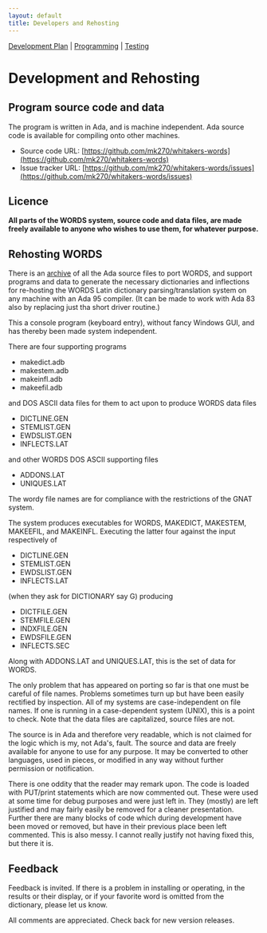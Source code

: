 ```yaml
---
layout: default
title: Developers and Rehosting
---
```


[Development Plan](plan.html) |
[Programming](developers.html) |
[Testing](tests.html)

Development and Rehosting
=========================


Program source code and data
----------------------------


The program is written in Ada, and is machine independent.  Ada source
code is available for compiling onto other machines.

* Source code URL: [https://github.com/mk270/whitakers-words](https://github.com/mk270/whitakers-words)
* Issue tracker URL: [https://github.com/mk270/whitakers-words/issues](https://github.com/mk270/whitakers-words/issues)


Licence
-------

<B>All parts of the WORDS system, source code and data files, are made freely
available to anyone who wishes to use them, for whatever purpose.</B>

Rehosting WORDS
---------------

There is an [archive](https://github.com/mk270/whitakers-words/) 
of all the Ada source files to port WORDS, and
support programs and data to generate the necessary dictionaries and
inflections for re-hosting the WORDS Latin dictionary
parsing/translation system on any machine with an Ada 95 compiler.  (It
can be made to work with Ada 83 also by replacing just tha short driver routine.)


This a console program (keyboard entry), without fancy Windows GUI, and has
thereby been made system independent.

There are four supporting programs

  * makedict.adb
  * makestem.adb
  * makeinfl.adb
  * makeefil.adb

and DOS ASCII data files for them to act upon to produce WORDS data files

  * DICTLINE.GEN
  * STEMLIST.GEN
  * EWDSLIST.GEN
  * INFLECTS.LAT

and other WORDS DOS ASCII supporting files

  * ADDONS.LAT
  * UNIQUES.LAT

The wordy file names are for
compliance with the restrictions of the GNAT system.

The system produces executables for WORDS, MAKEDICT, MAKESTEM,
MAKEEFIL, and MAKEINFL.  Executing the latter four against the input
respectively of

  * DICTLINE.GEN
  * STEMLIST.GEN
  * EWDSLIST.GEN
  * INFLECTS.LAT

(when they ask for DICTIONARY say G) producing

  * DICTFILE.GEN
  * STEMFILE.GEN
  * INDXFILE.GEN
  * EWDSFILE.GEN
  * INFLECTS.SEC

Along with ADDONS.LAT and UNIQUES.LAT, this is the set of data for WORDS.

The only problem that has appeared on porting so far is that one must be
careful of file names.  Problems sometimes turn up but have been easily
rectified by inspection.  All of my systems are case-independent on file
names.  If one is running in a case-dependent system (UNIX), this is a
point to check.  Note that the data files are capitalized, source files
are not.


The source is in Ada and therefore very readable, which is not claimed for the
logic which is my, not Ada's, fault.  The source and data are freely available
for anyone to use for any purpose.  It may be converted to other
languages, used in pieces, or modified in any way without further permission
or notification.

There is one oddity that the reader may remark upon.  The code is loaded
with PUT/print statements which are now commented out.   These were used at
some time for debug purposes and were just left in.  They (mostly) are left
justified and may fairly easily be removed for a cleaner presentation.
Further there are many blocks of code which during development have been
moved or removed, but have in their previous place been left commented.
This is also messy.  I cannot really justify not having fixed this, but there it is.

Feedback
--------

Feedback is invited.  If there is a problem in installing or operating, in
the results or their display, or if your favorite word is omitted from the
dictionary, please let us know.

All comments are appreciated.  Check back for new version releases.
